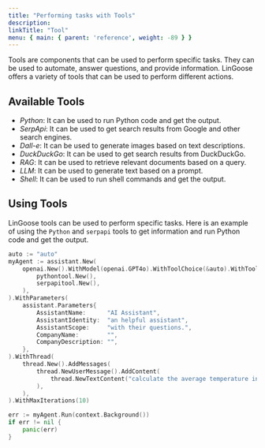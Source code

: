 ```yaml
---
title: "Performing tasks with Tools"
description:
linkTitle: "Tool"
menu: { main: { parent: 'reference', weight: -89 } }
---
```


Tools are components that can be used to perform specific tasks. They can be used to automate, answer questions, and provide information. LinGoose offers a variety of tools that can be used to perform different actions.

## Available Tools

- *Python*: It can be used to run Python code and get the output.
- *SerpApi*: It can be used to get search results from Google and other search engines.
- *Dall-e*: It can be used to generate images based on text descriptions.
- *DuckDuckGo*: It can be used to get search results from DuckDuckGo.
- *RAG*: It can be used to retrieve relevant documents based on a query.
- *LLM*: It can be used to generate text based on a prompt.
- *Shell*: It can be used to run shell commands and get the output.


## Using Tools

LinGoose tools can be used to perform specific tasks. Here is an example of using the `Python` and `serpapi` tools to get information and run Python code and get the output.

```go
auto := "auto"
myAgent := assistant.New(
    openai.New().WithModel(openai.GPT4o).WithToolChoice(&auto).WithTools(
        pythontool.New(),
        serpapitool.New(),
    ),
).WithParameters(
    assistant.Parameters{
        AssistantName:      "AI Assistant",
        AssistantIdentity:  "an helpful assistant",
        AssistantScope:     "with their questions.",
        CompanyName:        "",
        CompanyDescription: "",
    },
).WithThread(
    thread.New().AddMessages(
        thread.NewUserMessage().AddContent(
            thread.NewTextContent("calculate the average temperature in celsius degrees of New York, Rome, and Tokyo."),
        ),
    ),
).WithMaxIterations(10)

err := myAgent.Run(context.Background())
if err != nil {
    panic(err)
}
```